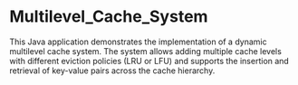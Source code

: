 # Multilevel_Cache_System
This Java application demonstrates the implementation of a dynamic multilevel cache system. The system allows adding multiple cache levels with different eviction policies (LRU or LFU) and supports the insertion and retrieval of key-value pairs across the cache hierarchy.
